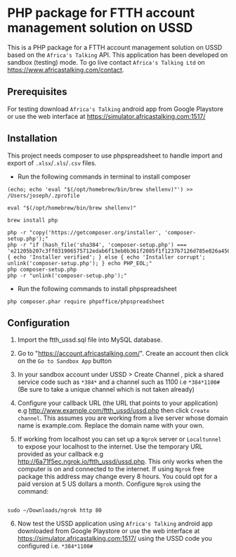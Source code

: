 # PHP package for FTTH account management solution on USSD

This is a PHP package for a FTTH account management solution on USSD based on the `Africa's Talking` API. This application has been developed on sandbox (testing) mode. To go live contact `Africa's Talking Ltd` on https://www.africastalking.com/contact.

## Prerequisites

For testing download `Africa's Talking` android app from Google Playstore or use the web interface at https://simulator.africastalking.com:1517/

## Installation

This project needs composer to use phpspreadsheet to handle import and export of `.xlsx`/`.xls`/`.csv` files.

- Run the following commands in terminal to install composer

```
(echo; echo 'eval "$(/opt/homebrew/bin/brew shellenv)"') >> /Users/joseph/.zprofile

eval "$(/opt/homebrew/bin/brew shellenv)"

brew install php

php -r "copy('https://getcomposer.org/installer', 'composer-setup.php');"
php -r "if (hash_file('sha384', 'composer-setup.php') === 'e21205b207c3ff031906575712edab6f13eb0b361f2085f1f1237b7126d785e826a450292b6cfd1d64d92e6563bbde02') { echo 'Installer verified'; } else { echo 'Installer corrupt'; unlink('composer-setup.php'); } echo PHP_EOL;"
php composer-setup.php
php -r "unlink('composer-setup.php');"

```
- Run the following commands to install phpspreadsheet

```
php composer.phar require phpoffice/phpspreadsheet
```

## Configuration

1. Import the ftth_ussd.sql file into MySQL database.


2. Go to "https://account.africastalking.com/". Create an account then click on the `Go to Sandbox App` button

3. In your sandbox account under USSD > Create Channel , pick a shared service code such as `*384*` and a channel such as 1100 i.e `*384*1100#` (Be sure to take a unique channel which is not taken already)

4. Configure your callback URL (the URL that points to your application) e.g http://www.example.com/ftth_ussd/ussd.php then click `Create channel`. This assumes you are working from a live server whose domain name is example.com. Replace the domain name with your own.

5. If working from localhost you can set up a `Ngrok` server or `Localtunnel` to expose your localhost to the internet. Use the temporary URL provided as your callback e.g http://6a71f5ec.ngrok.io/ftth_ussd/ussd.php. This only works when the computer is on and connected to the internet. If using `Ngrok` free package this address may change every 8 hours. You could opt for a paid version at 5 US dollars a month. Configure `Ngrok` using the command:

```

sudo ~/Downloads/ngrok http 80

```


6. Now test the USSD application using `Africa's Talking` android app downloaded from Google Playstore or use the web interface at https://simulator.africastalking.com:1517/ using the USSD code you configured i.e. `*384*1100#`



